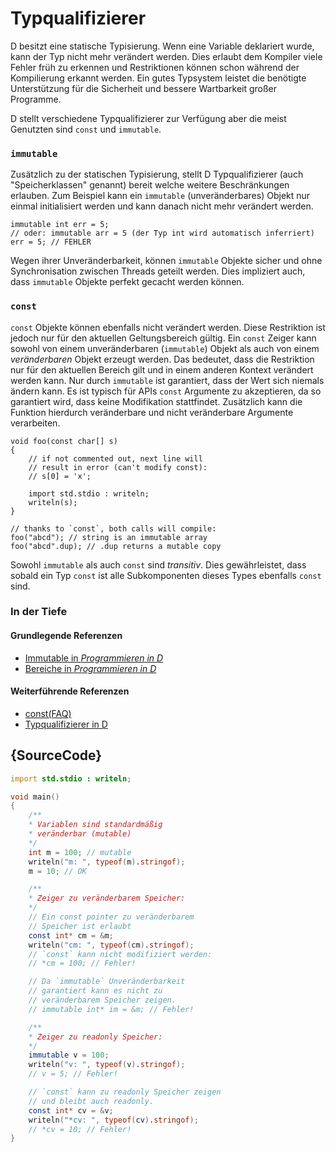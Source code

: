 # Typqualifizierer

D besitzt eine statische Typisierung. Wenn eine Variable deklariert wurde, kann der
Typ nicht mehr verändert werden. Dies erlaubt dem Kompiler viele Fehler früh
zu erkennen und Restriktionen können schon während der Kompilierung erkannt werden.
Ein gutes Typsystem leistet die benötigte Unterstützung für die Sicherheit
und bessere Wartbarkeit großer Programme.

D stellt verschiedene Typqualifizierer zur Verfügung aber die meist Genutzten sind
`const` und `immutable`.

### `immutable`

Zusätzlich zu der statischen Typisierung, stellt D Typqualifizierer (auch "Speicherklassen" genannt)
bereit welche weitere Beschränkungen erlauben. Zum Beispiel kann ein `immutable` (unveränderbares)
Objekt nur einmal initialisiert werden und kann danach nicht mehr verändert werden.

    immutable int err = 5;
    // oder: immutable arr = 5 (der Typ int wird automatisch inferriert)
    err = 5; // FEHLER

Wegen ihrer Unveränderbarkeit, können `immutable` Objekte sicher und ohne Syn­chro­ni­sa­ti­on
zwischen Threads geteilt werden. Dies impliziert auch, dass `immutable` Objekte perfekt
gecacht werden können.

### `const`

`const` Objekte können ebenfalls nicht verändert werden. Diese Restriktion ist
jedoch nur für den aktuellen Geltungsbereich gültig. Ein `const` Zeiger
kann sowohl von einem unveränderbaren (`immutable`) Objekt als auch von einem
_veränderbaren_ Objekt erzeugt werden.
Das bedeutet, dass die Restriktion nur für den aktuellen Bereich gilt und in
einem anderen Kontext verändert werden kann. Nur durch `immutable` ist garantiert,
dass der Wert sich niemals ändern kann. Es ist typisch für APIs `const` Argumente
zu akzeptieren, da so garantiert wird, dass keine Modifikation stattfindet.
Zusätzlich kann die Funktion hierdurch veränderbare und nicht veränderbare Argumente
verarbeiten.

    void foo(const char[] s)
    {
        // if not commented out, next line will
        // result in error (can't modify const):
        // s[0] = 'x';

        import std.stdio : writeln;
        writeln(s);
    }

    // thanks to `const`, both calls will compile:
    foo("abcd"); // string is an immutable array
    foo("abcd".dup); // .dup returns a mutable copy

Sowohl `immutable` als auch `const` sind _transitiv_. Dies gewährleistet, dass
sobald ein Typ `const` ist alle Subkomponenten dieses Types ebenfalls `const` sind.

### In der Tiefe

#### Grundlegende Referenzen

- [Immutable in _Programmieren in D_](http://ddili.org/ders/d.en/const_and_immutable.html)
- [Bereiche in _Programmieren in D_](http://ddili.org/ders/d.en/name_space.html)

#### Weiterführende Referenzen

- [const(FAQ)](https://dlang.org/const-faq.html)
- [Typqualifizierer in D](https://dlang.org/spec/const3.html)

## {SourceCode}

```d
import std.stdio : writeln;

void main()
{
    /**
    * Variablen sind stan­dard­mä­ßig
    * veränderbar (mutable)
    */
    int m = 100; // mutable
    writeln("m: ", typeof(m).stringof);
    m = 10; // OK

    /**
    * Zeiger zu veränderbarem Speicher:
    */
    // Ein const pointer zu veränderbarem
    // Speicher ist erlaubt
    const int* cm = &m;
    writeln("cm: ", typeof(cm).stringof);
    // `const` kann nicht modifiziert werden:
    // *cm = 100; // Fehler!

    // Da `immutable` Unveränderbarkeit
    // garantiert kann es nicht zu
    // veränderbarem Speicher zeigen.
    // immutable int* im = &m; // Fehler!

    /**
    * Zeiger zu readonly Speicher:
    */
    immutable v = 100;
    writeln("v: ", typeof(v).stringof);
    // v = 5; // Fehler!

    // `const` kann zu readonly Speicher zeigen
    // und bleibt auch readonly.
    const int* cv = &v;
    writeln("*cv: ", typeof(cv).stringof);
    // *cv = 10; // Fehler!
}
```
